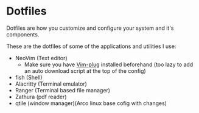 # Dotfiles  

Dotfiles are how you customize and configure your system and it's components. 

These are the dotfiles of some of the applications and utilities I use: 

- NeoVim (Text editor)
	- Make sure you have [Vim-plug](https://github.com/junegunn/vim-plug) installed beforehand (too lazy to add an auto download script at the top of the config)
- fish (Shell)
- Alacritty (Terminal emulator)
- Ranger (Terminal based file manager) 
- Zathura (pdf reader)
- qtile (window manager)(Arco linux base cofig with changes)
